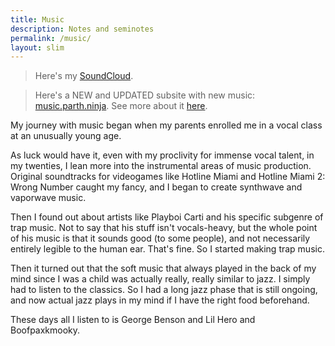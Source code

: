 ```yaml
---
title: Music
description: Notes and seminotes
permalink: /music/
layout: slim
---
```

> Here's my [SoundCloud](https://soundcloud.com/bhatji).

> Here's a NEW and UPDATED subsite with new music: [music.parth.ninja](https://music.parth.ninja). See more about it [here](/article/2024/music-site-updates/).

My journey with music began when my parents enrolled me in a vocal class at an unusually young age.

As luck would have it, even with my proclivity for immense vocal talent, in my twenties, I lean more into the instrumental areas of music production. Original soundtracks for videogames like Hotline Miami and Hotline Miami 2: Wrong Number caught my fancy, and I began to create synthwave and vaporwave music.

Then I found out about artists like Playboi Carti and his specific subgenre of trap music. Not to say that his stuff isn't vocals-heavy, but the whole point of his music is that it sounds good (to some people), and not necessarily entirely legible to the human ear. That's fine. So I started making trap music.

Then it turned out that the soft music that always played in the back of my mind since I was a child was actually really, really similar to jazz. I simply had to listen to the classics. So I had a long jazz phase that is still ongoing, and now actual jazz plays in my mind if I have the right food beforehand.

These days all I listen to is George Benson and Lil Hero and Boofpaxkmooky.


